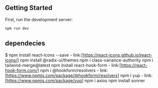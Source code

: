 ## Getting Started

First, run the development server:

```bash
npm run dev

```

## dependecies

$ npm install react-icons --save - link:[https://react-icons.github.io/react-icons/]
npm install @radix-ui/themes
npm i class-variance-authority
npm i tailwind-merge@latest
npm install react-hook-form - link:[https://react-hook-form.com/]
npm i @hookform/resolvers - link:[https://www.npmjs.com/package/@hookform/resolvers]
npm i yup - link:[https://www.npmjs.com/package/yup]
npm i axios
npm install sonner
